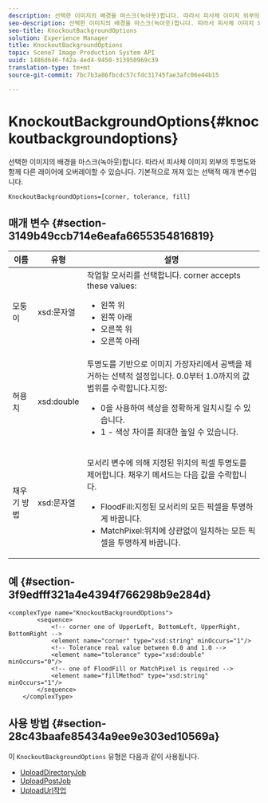 ```yaml
---
description: 선택한 이미지의 배경을 마스크(녹아웃)합니다. 따라서 피사체 이미지 외부의 투명도와 함께 다른 레이어에 오버레이할 수 있습니다. 기본적으로 꺼져 있는 선택적 매개 변수입니다.
seo-description: 선택한 이미지의 배경을 마스크(녹아웃)합니다. 따라서 피사체 이미지 외부의 투명도와 함께 다른 레이어에 오버레이할 수 있습니다. 기본적으로 꺼져 있는 선택적 매개 변수입니다.
seo-title: KnockoutBackgroundOptions
solution: Experience Manager
title: KnockoutBackgroundOptions
topic: Scene7 Image Production System API
uuid: 1486d646-f42a-4ed4-9450-313950969c39
translation-type: tm+mt
source-git-commit: 7bc7b3a86fbcdc57cfdc31745fae3afc06e44b15

---
```



# KnockoutBackgroundOptions{#knockoutbackgroundoptions}

선택한 이미지의 배경을 마스크(녹아웃)합니다. 따라서 피사체 이미지 외부의 투명도와 함께 다른 레이어에 오버레이할 수 있습니다. 기본적으로 꺼져 있는 선택적 매개 변수입니다.

`KnockoutBackgroundOptions=[corner, tolerance, fill]`

## 매개 변수 {#section-3149b49ccb714e6eafa6655354816819}

<table id="table_68131DE0A3C84908A43C6F7777F20973"> 
 <thead> 
  <tr> 
   <th colname="col1" class="entry"> 이름 </th> 
   <th colname="col2" class="entry"> 유형 </th> 
   <th colname="col3" class="entry"> 설명 </th> 
  </tr> 
 </thead>
 <tbody> 
  <tr> 
   <td colname="col1"> <span class="codeph"> <span class="varname"> 모퉁이</span></span> </td> 
   <td colname="col2"> <span class="codeph"> xsd:문자열</span> </td> 
   <td colname="col3">작업할 모서리를 선택합니다. <span class="codeph"> corner</span> accepts these values: 
    <ul id="ul_36C2F07706764A7081010D5521BF3096">
     <li id="li_CBACE5C6AA8C48D3BEE033D3AE03AF3C"><span class="codeph"> 왼쪽 위</span></li>
     <li id="li_49AC53536B4B4D2CA3DD89E2A2B2E95D"><span class="codeph"> 왼쪽 아래</span></li>
     <li id="li_7AD372FF4A9B48F0A16964EE9CB3EE88"><span class="codeph"> 오른쪽 위</span></li>
     <li id="li_D31476DD9A8E4BDBB13A6DDA46547877"><span class="codeph"> 오른쪽 아래</span></li>
    </ul></td> 
  </tr> 
  <tr> 
   <td colname="col1"> <span class="codeph"> <span class="varname"> 허용치</span></span> </td> 
   <td colname="col2"> <span class="codeph"> xsd:double</span> </td> 
   <td colname="col3">투명도를 기반으로 이미지 가장자리에서 공백을 제거하는 선택적 설정입니다. 0.0부터 1.0까지의 값 범위를 수락합니다.지정: 
    <ul id="ul_FE5423B857AE43FCBA7A9AEA76C754CC">
     <li id="li_01E3BD0AB8DA4C408B47CB02B269404A">0을 사용하여 색상을 정확하게 일치시킬 수 있습니다. </li>
     <li id="li_FCE21384265D4ECE9C0D785F1BB32C3A">1 - 색상 차이를 최대한 높일 수 있습니다. </li>
    </ul></td> 
  </tr> 
  <tr> 
   <td colname="col1"> <span class="codeph"> <span class="varname"> 채우기</span> 방법 </span> </td> 
   <td colname="col2"> <span class="codeph"> xsd:문자열</span> </td> 
   <td colname="col3"> <p>모서리 <span class="codeph"><span class="varname"></span></span> 변수에 의해 지정된 위치의 픽셀 투명도를 제어합니다. 채우기 <span class="codeph"> 메서드는</span> 다음 값을 수락합니다. </p> 
    <ul id="ul_D95F3B613D344BB89487ED09D83F9217"> 
     <li id="li_3D7B7CA1B9094D16A98E0BA3D962E97F"> <span class="codeph"> FloodFill</span>:지정된 모서리의 모든 픽셀을 투명하게 바꿉니다. </li> 
     <li id="li_F97343C3DA7644BCBD1748AD8F9DCE2E"> <span class="codeph"> MatchPixel</span>:위치에 상관없이 일치하는 모든 픽셀을 투명하게 바꿉니다. </li> 
    </ul> </td> 
  </tr> 
 </tbody> 
</table>

## 예 {#section-3f9edfff321a4e4394f766298b9e284d}

```
<complexType name="KnockoutBackgroundOptions">
        <sequence>
            <!-- corner one of UpperLeft, BottomLeft, UpperRight, BottomRight -->
            <element name="corner" type="xsd:string" minOccurs="1"/>
            <!-- Tolerance real value between 0.0 and 1.0 -->
            <element name="tolerance" type="xsd:double" minOccurs="0"/>
            <!-- one of FloodFill or MatchPixel is required -->
            <element name="fillMethod" type="xsd:string" minOccurs="1"/>
        </sequence>
    </complexType>
```

## 사용 방법 {#section-28c43baafe85434a9ee9e303ed10569a}

이 `KnockoutBackgroundOptions` 유형은 다음과 같이 사용됩니다.

* [UploadDirectoryJob](../../types/c-data-types/r-upload-directory-job.md#reference-e707ebf53b074c49ad983d1886e0bbb6)
* [UploadPostJob](../../types/c-data-types/r-upload-post-job.md#reference-bca2339b593f4637a687c33937215ef4)
* [UploadUrl작업](../../types/c-data-types/r-upload-urls-job.md#reference-8e9bc895268c4321b233dbeadc990398)

